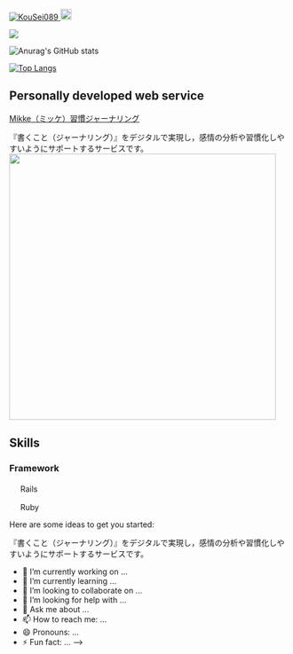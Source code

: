 <p align="left"> 
  <a href="https://github.com/KouSei089/KouSei089/">
    <img src="https://komarev.com/ghpvc/?username=KouSei089" alt="KouSei089" />
  </a>
  <a href="http://twitter.com/izuha0">
    <img height="20" src="https://img.shields.io/twitter/follow/izuha0?label=Twitter&logo=twitter&style=flat" />
  </a>
</p>

![](https://github-profile-summary-cards.vercel.app/api/cards/profile-details?username=KouSei089&theme=vue)

![Anurag's GitHub stats](https://github-readme-stats.vercel.app/api?username=KouSei089&show_icons=true&theme=vue)

[![Top Langs](https://github-readme-stats.vercel.app/api/top-langs/?username=KouSei089&show_icons=true&theme=vue)](https://github.com/anuraghazra/github-readme-stats)

## Personally developed web service
[Mikke（ミッケ）習慣ジャーナリング](https://a-mikke.com)

『書くこと（ジャーナリング）』をデジタルで実現し，感情の分析や習慣化しやすいようにサポートするサービスです。
<img src="https://user-images.githubusercontent.com/77420123/156925044-28afc804-387d-4ef0-8580-2ecc1db46d05.png" width="480px">

## Skills
### Framework
<img src="https://user-images.githubusercontent.com/77420123/157225509-e6277626-16fb-4afa-a832-dd32b7bdbe9f.svg" width="16px"> Rails

<img src="https://user-images.githubusercontent.com/77420123/157225601-d7fdc37c-a29f-4f4e-94e6-271b30d46111.svg" width="16px"> Ruby

Here are some ideas to get you started:

『書くこと（ジャーナリング）』をデジタルで実現し，感情の分析や習慣化しやすいようにサポートするサービスです。
- 🔭 I’m currently working on ...
- 🌱 I’m currently learning ...
- 👯 I’m looking to collaborate on ...
- 🤔 I’m looking for help with ...
- 💬 Ask me about ...
- 📫 How to reach me: ...
- 😄 Pronouns: ...
- ⚡ Fun fact: ...
-->
